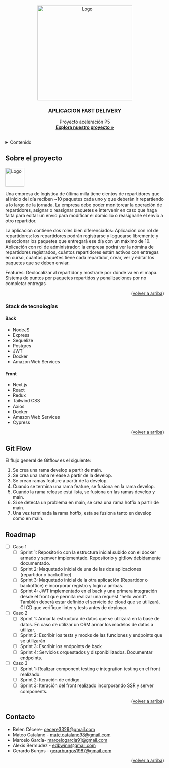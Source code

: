 <a name="readme-top"></a>

<!-- PROJECT LOGO -->
<br />
<div align="center">
  <a href="https://github.com/GabrielPenise/netglobal">
    <img src="https://t3.ftcdn.net/jpg/04/73/02/64/360_F_473026422_k3XjtqTh0Br3Iw8IfhlB9c72n9dqi9n5.jpg" alt="Logo" width="300">
  </a>

<h3 align="center"> APLICACION FAST DELIVERY </h3>

  <p align="center">
    Proyecto aceleración P5
    <br />
    <a href="https://github.com/GabrielPenise/netglobal"><strong>Explora nuestro proyecto »</strong></a>
    <br />
    <br />
  </p>
</div>

<!-- TABLE OF CONTENTS -->
<details>
  <summary>Contenido</summary>
  <ol>
    <li>
      <a href="#sobre-el-proyecto">Sobre el proyecto</a>
      <ul>
        <li><a href="#stack-de-tecnologías">Stack de tecnologías</a></li>
      </ul>
    </li>
    <li><a href="#roadmap"> Git Flow</a></li>
    <li><a href="#roadmap">Roadmap</a></li>
    <li><a href="#contacto">Contacto</a></li>
  </ol>
</details>

<!-- ABOUT THE PROJECT -->

## Sobre el proyecto

<img src="https://i.pinimg.com/originals/2e/f2/f3/2ef2f3289430a49cfbd483bf44dd2f17.jpg" alt="Logo" width="60" id="sobre-el-proyecto">

Una empresa de logística de última milla tiene cientos de repartidores que al inicio del día reciben ~10 paquetes cada uno y que deberán ir repartiendo a lo largo de la jornada. 
La empresa debe poder monitorear la operación de repartidores, asignar o reasignar paquetes e intervenir en caso que haga falta para editar un envío para modificar el domicilio o reasignarle el envío a otro repartidor.


La aplicación contiene dos roles bien diferenciados:
Aplicación con rol de repartidores: los repartidores podrán registrarse y loguearse libremente y seleccionar los paquetes que entregará ese día con un máximo de 10.
Aplicación con rol de administrador: la empresa podrá ver la nómina de repartidores registrados, cuántos repartidores están activos con entregas en curso, cuántos paquetes tiene cada repartidor, crear, ver y editar los paquetes que se deben enviar.  

Features:
Geolocalizar al repartidor y mostrarle por dónde va en el mapa.
Sistema de puntos por paquetes repartidos y penalizaciones por no completar entregas


<p align="right">(<a href="#readme-top">volver a arriba</a>)</p>

### Stack de tecnologías

#### Back

- NodeJS
- Express
- Sequelize
- Postgres
- JWT
- Docker
- Amazon Web Services

#### Front

- Next.js
- React
- Redux
- Tailwind CSS
- Axios
- Docker
- Amazon Web Services
- Cypress


<p align="right">(<a href="#readme-top">volver a arriba</a>)</p>

<!-- GITFLOW DOCUMENTATION-->
## Git Flow

El flujo general de Gitflow es el siguiente:

<ol> 
  <li> Se crea una rama develop a partir de main. </li>
  <li> Se crea una rama release a partir de la develop. </li>
  <li> Se crean ramas feature a partir de la develop. </li>
  <li> Cuando se termina una rama feature, se fusiona en la rama develop. </li>
  <li> Cuando la rama release está lista, se fusiona en las ramas develop y main. </li>
  <li> Si se detecta un problema en main, se crea una rama hotfix a partir de main. </li>
  <li> Una vez terminada la rama hotfix, esta se fusiona tanto en develop como en main. </li>
</ol>

## Roadmap

<!-- WEB -->

- [ ] Caso 1
  - [ ] Sprint 1: Repositorio con la estructura inicial subido con el docker armado y semver implementado. Repositorio y gitflow debidamente documentado.
  - [ ] Sprint 2: Maquetado inicial de una de las dos aplicaciones (repartidor o backoffice)
  - [ ] Sprint 3: Maquetado inicial de la otra aplicación (Repartidor o backoffice) e incorporar registro y login a ambas.
  - [ ] Sprint 4: JWT implementado en el back y una primera integración desde el front que permita realizar una request “hello world”. También deberá estar definido el servicio de cloud que se utilizará. CI CD que verifique linter y tests antes de deployar.
- [ ] Caso 2
  - [ ] Sprint 1: Armar la estructura de datos que se utilizará en la base de datos. En caso de utilizar un ORM armar los modelos de datos a utilizar.
  - [ ] Sprint 2: Escribir los tests y mocks de las funciones y endpoints que se utilizarán 
  - [ ] Sprint 3: Escribir los endpoints de back
  - [ ] Sprint 4: Servicios orquestados y disponibilizados. Documentar endpoints.
- [ ] Caso 3
  - [ ] Sprint 1: Realizar component testing e integration testing en el front realizado.
  - [ ] Sprint 2: Iteración de código. 
  - [ ] Sprint 3: Iteración del front realizado incorporando SSR y server components.

<p align="right">(<a href="#readme-top">volver a arriba</a>)</p>

<!-- CONTACT -->

## Contacto

- Belen Cécere- cecere3329@gmail.com
- Mateo Catalano - mate.catalano98@gmail.com
- Marcelo García- marcelogarcia91@gmail.com
- Alexis Bermúdez - edbwinn@gmail.com
- Gerardo Burgos - gerarburgos1987@gmail.com



<p align="right">(<a href="#readme-top">volver a arriba</a>)</p>